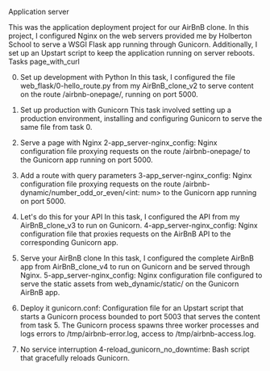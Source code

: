 Application server

This was the application deployment project for our AirBnB clone. In this project, I configured Nginx on the web servers provided me by Holberton School to serve a WSGI Flask app running through Gunicorn. Additionally, I set up an Upstart script to keep the application running on server reboots. Tasks page_with_curl

0. Set up development with Python
    In this task, I configured the file web_flask/0-hello_route.py from my AirBnB_clone_v2 to serve content on the route /airbnb-onepage/, running on port 5000.

1. Set up production with Gunicorn
    This task involved setting up a production environment, installing and configuring Gunicorn to serve the same file from task 0.

2. Serve a page with Nginx
    2-app_server-nginx_config: Nginx configuration file proxying requests on the route /airbnb-onepage/ to the Gunicorn app running on port 5000.

3. Add a route with query parameters
    3-app_server-nginx_config: Nginx configuration file proxying requests on the route /airbnb-dynamic/number_odd_or_even/<int: num> to the Gunicorn app running on port 5000.

4. Let's do this for your API
    In this task, I configured the API from my AirBnB_clone_v3 to run on Gunicorn.
    4-app_server-nginx_config: Nginx configuration file that proxies requests on the AirBnB API to the corresponding Gunicorn app.

5. Serve your AirBnB clone
    In this task, I configured the complete AirBnB app from AirBnB_clone_v4 to run on Gunicorn and be served through Nginx.
    5-app_server-nginx_config: Nginx configuration file configured to serve the static assets from web_dynamic/static/ on the Gunicorn AirBnB app.

6. Deploy it
    gunicorn.conf: Configuration file for an Upstart script that starts a Gunicorn process bounded to port 5003 that serves the content from task 5.
    The Gunicorn process spawns three worker processes and logs errors to /tmp/airbnb-error.log, access to /tmp/airbnb-access.log.

7. No service interruption
    4-reload_gunicorn_no_downtime: Bash script that gracefully reloads Gunicorn.
